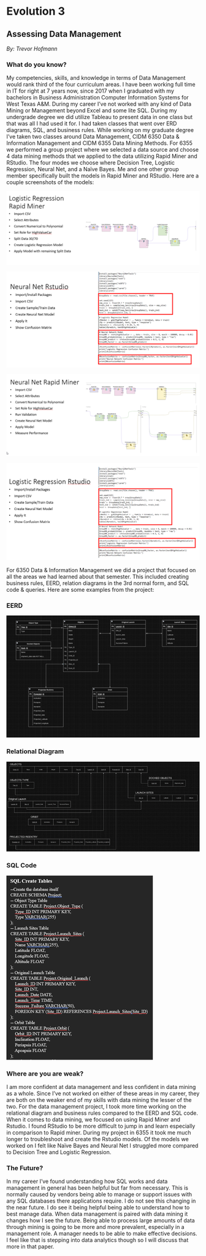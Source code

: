 # Evolution 3
## Assessing Data Management
*By: Trevor Hofmann*

### What do you know?
My competencies, skills, and knowledge in terms of Data Management would rank third of the four curriculum areas. I have been working full time in IT for right at 7 years now, since 2017 when I graduated with my bachelors in Business Administration Computer Information Systems for West Texas A&M. During my career I’ve not worked with any kind of Data Mining or Management beyond Excel and some lite SQL. During my undergrade degree we did utilize Tableau to present data in one class but that was all I had used it for. I had taken classes that went over ERD diagrams, SQL, and business rules.
While working on my graduate degree I’ve taken two classes around Data Management, CIDM 6350 Data & Information Management and CIDM 6355 Data Mining Methods. For 6355 we performed a group project where we selected a data source and choose 4 data mining methods that we applied to the data utilizing Rapid Miner and RStudio. The four modes we choose where Decision Tree, Logistic Regression, Neural Net, and a Naïve Bayes. Me and one other group member specifically built the models in Rapid Miner and RStudio. Here are a couple screenshots of the models:
 
![Datamining-1](./images/Datamining.png)
 
![Datamining-2](./images/Datamining2.png)

![Datamining-3](./images/Datamining3.png)

![Datamining-4](./images/Datamining4.png)
 
 
For 6350 Data & Information Management we did a project that focused on all the areas we had learned about that semester. This included creating business rules, EERD, relation diagrams in the 3rd normal form, and SQL code & queries. Here are some examples from the project:
### EERD
![Datamining-4](./images/EERD.png)
 
 
### Relational Diagram
![Relational](./images/Relational.png)
 
 
### SQL Code 
![SQL-Code](./images/SQL-Code.png)
 
 
 
### Where are you are weak?
I am more confident at data management and less confident in data mining as a whole. Since I’ve not worked on either of these areas in my career, they are both on the weaker end of my skills with data mining the lesser of the two. For the data management project, I took more time working on the relational diagram and business rules compared to the EERD and SQL code.
When it comes to data mining, we focused on using Rapid Miner and Rstudio. I found RStudio to be more difficult to jump in and learn especially in comparison to Rapid miner. During my project in 6355 it took me much longer to troubleshoot and create the Rstudio models. Of the models we worked on I felt like Naïve Bayes and Neural Net I struggled more compared to Decision Tree and Logistic Regression.

### The Future?
In my career I’ve found understanding how SQL works and data management in general has been helpful but far from necessary. This is normally caused by vendors being able to manage or support issues with any SQL databases there applications require. I do not see this changing in the near future. I do see it being helpful being able to understand how to best manage data.
When data management is paired with data mining it changes how I see the future. Being able to process large amounts of data through mining is going to be more and more prevalent, especially in a management role. A manager needs to be able to make effective decisions. I feel like that is stepping into data analytics though so I will discuss that more in that paper.

